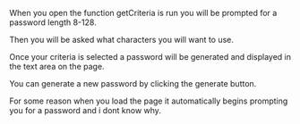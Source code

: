 When you open the function getCriteria is run you will be prompted for a password length 8-128. 

Then you will be asked what characters you will want to use. 

Once your criteria is selected a password will be generated and displayed in the text area on the page.

You can generate a new password by clicking the generate button.

For some reason when you load the page it automatically begins prompting you for a password and i dont know why.